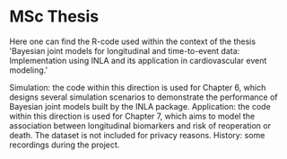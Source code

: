 # MSc Thesis

Here one can find the R-code used within the context of the thesis 'Bayesian joint models for longitudinal and time-to-event data: Implementation using INLA and its application in cardiovascular event modeling.'

Simulation: the code within this direction is used for Chapter 6, which designs several simulation scenarios to demonstrate the performance of Bayesian joint models built by the INLA package.
Application: the code within this direction is used for Chapter 7, which aims to model the association between longitudinal biomarkers and risk of reoperation or death. The dataset is not included for privacy reasons.
History: some recordings during the project.
